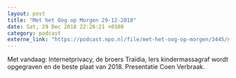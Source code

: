 ```yaml
---
layout: post
title: "Met het Oog op Morgen 29-12-2018"
date: Sat, 29 Dec 2018 22:26:21 +0100
category: podcast
externe_link: "https://podcast.npo.nl/file/met-het-oog-op-morgen/3445/nporadio1_met-het-oog-op-morgen_20181229_met-het-oog-op-morgen-29-12-2018.mp3"
---
```


Met vandaag: Internetprivacy, de broers Traïdia, Iers kindermassagraf wordt opgegraven en de beste plaat van 2018. Presentatie Coen Verbraak.
